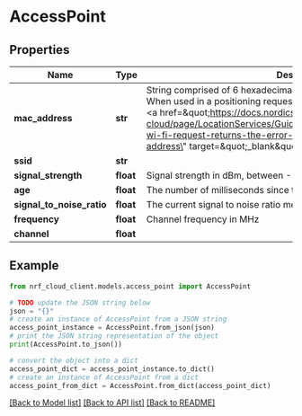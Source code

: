 # AccessPoint


## Properties

Name | Type | Description | Notes
------------ | ------------- | ------------- | -------------
**mac_address** | **str** | String comprised of 6 hexadecimal pairs, separated by colons or dashes. When used in a positioning request, it must be universally assigned. See &lt;a href&#x3D;\&quot;https://docs.nordicsemi.com/bundle/nrf-cloud/page/LocationServices/Guides/LocationTroubleshooting.html#my-wi-fi-request-returns-the-error-mac-address-mac-is-a-local-mac-address\&quot; target&#x3D;\&quot;_blank\&quot;&gt;this help page&lt;/a&gt; for details. | 
**ssid** | **str** |  | [optional] 
**signal_strength** | **float** | Signal strength in dBm, between -128 and 0 | [optional] 
**age** | **float** | The number of milliseconds since this access point was detected. | [optional] 
**signal_to_noise_ratio** | **float** | The current signal to noise ratio measured in dB. | [optional] 
**frequency** | **float** | Channel frequency in MHz | [optional] 
**channel** | **float** |  | [optional] 

## Example

```python
from nrf_cloud_client.models.access_point import AccessPoint

# TODO update the JSON string below
json = "{}"
# create an instance of AccessPoint from a JSON string
access_point_instance = AccessPoint.from_json(json)
# print the JSON string representation of the object
print(AccessPoint.to_json())

# convert the object into a dict
access_point_dict = access_point_instance.to_dict()
# create an instance of AccessPoint from a dict
access_point_from_dict = AccessPoint.from_dict(access_point_dict)
```
[[Back to Model list]](../README.md#documentation-for-models) [[Back to API list]](../README.md#documentation-for-api-endpoints) [[Back to README]](../README.md)


